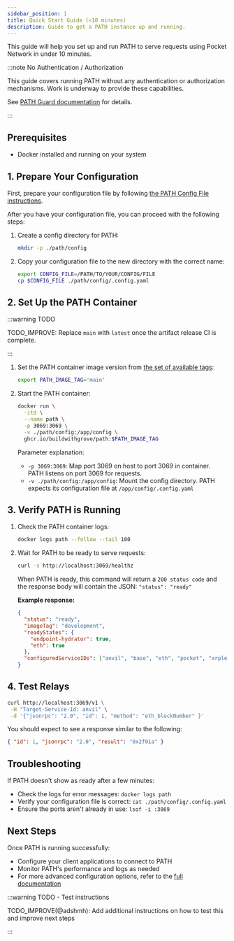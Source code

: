 ```yaml
---
sidebar_position: 1
title: Quick Start Guide (<10 minutes)
description: Guide to get a PATH instance up and running.
---
```


This guide will help you set up and run PATH to serve requests using Pocket Network in under 10 minutes.

:::note No Authentication / Authorization

This guide covers running PATH without any authentication or authorization mechanisms. Work is underway to provide these capabilities.

See [PATH Guard documentation](https://path.grove.city/operate/helm/guard) for details.

:::

## Prerequisites

- Docker installed and running on your system

## 1. Prepare Your Configuration

First, prepare your configuration file by following [the PATH Config File instructions](https://path.grove.city/develop/path/configurations_path).

After you have your configuration file, you can proceed with the following steps:

1. Create a config directory for PATH:

   ```bash
   mkdir -p ./path/config
   ```

2. Copy your configuration file to the new directory with the correct name:

   ```bash
   export CONFIG_FILE=/PATH/TO/YOUR/CONFIG/FILE
   cp $CONFIG_FILE ./path/config/.config.yaml
   ```

## 2. Set Up the PATH Container

:::warning TODO

TODO_IMPROVE: Replace `main` with `latest` once the artifact release CI is complete.

:::

1. Set the PATH container image version from [the set of available tags](https://github.com/buildwithgrove/path/pkgs/container/path):

   ```bash
   export PATH_IMAGE_TAG='main'
   ```

2. Start the PATH container:

   ```bash
   docker run \
     -itd \
     --name path \
     -p 3069:3069 \
     -v ./path/config:/app/config \
     ghcr.io/buildwithgrove/path:$PATH_IMAGE_TAG
   ```

   Parameter explanation:

   - `-p 3069:3069`: Map port 3069 on host to port 3069 in container. PATH listens on port 3069 for requests.
   - `-v ./path/config:/app/config`: Mount the config directory. PATH expects its configuration file at `/app/config/.config.yaml`

## 3. Verify PATH is Running

1. Check the PATH container logs:

   ```bash
   docker logs path --follow --tail 100
   ```

2. Wait for PATH to be ready to serve requests:

   ```bash
   curl -s http://localhost:3069/healthz
   ```

   When PATH is ready, this command will return a `200 status code` and the response body will contain the JSON: `"status": "ready"`

   **Example response:**

   ```json
   {
     "status": "ready",
     "imageTag": "development",
     "readyStates": {
       "endpoint-hydrator": true,
       "eth": true
     },
     "configuredServiceIDs": ["anvil", "base", "eth", "pocket", "xrplevm"]
   }
   ```

## 4. Test Relays

```bash
curl http://localhost:3069/v1 \
 -H "Target-Service-Id: anvil" \
 -d '{"jsonrpc": "2.0", "id": 1, "method": "eth_blockNumber" }'
```

You should expect to see a response similar to the following:

```json
{ "id": 1, "jsonrpc": "2.0", "result": "0x2f01a" }
```

## Troubleshooting

If PATH doesn't show as ready after a few minutes:

- Check the logs for error messages: `docker logs path`
- Verify your configuration file is correct: `cat ./path/config/.config.yaml`
- Ensure the ports aren't already in use: `lsof -i :3069`

## Next Steps

Once PATH is running successfully:

- Configure your client applications to connect to PATH
- Monitor PATH's performance and logs as needed
- For more advanced configuration options, refer to the [full documentation](https://path.grove.city/develop/path)

:::warning TODO - Test instructions

TODO_IMPROVE(@adshmh): Add additional instructions on how to test this and improve next steps

:::
